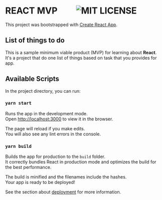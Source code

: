 # REACT MVP &nbsp; &nbsp; &nbsp; &nbsp; ![MIT LICENSE](https://img.shields.io/github/license/IagorSs/MVP-React)

This project was bootstrapped with [Create React App](https://github.com/facebook/create-react-app).

## List of things to do

This is a sample minimum viable product (MVP) for learning about **React**. It's a project that do one list of things based on task that you provides for app.

## Available Scripts

In the project directory, you can run:

### `yarn start`

Runs the app in the development mode.<br />
Open [http://localhost:3000](http://localhost:3000) to view it in the browser.

The page will reload if you make edits.<br />
You will also see any lint errors in the console.

### `yarn build`

Builds the app for production to the `build` folder.<br />
It correctly bundles React in production mode and optimizes the build for the best performance.

The build is minified and the filenames include the hashes.<br />
Your app is ready to be deployed!

See the section about [deployment](https://facebook.github.io/create-react-app/docs/deployment) for more information.
